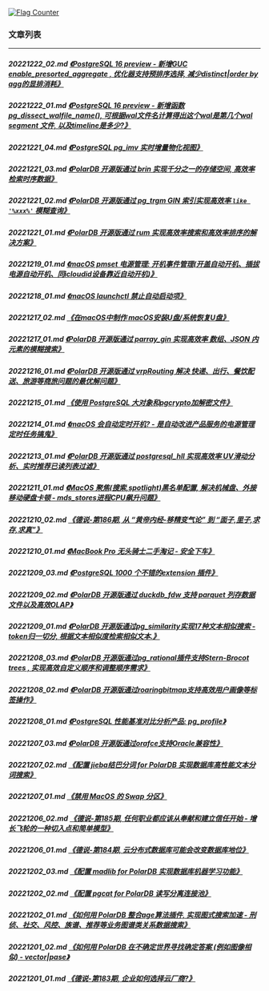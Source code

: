 <a rel="nofollow" href="http://info.flagcounter.com/h9V1"  ><img src="http://s03.flagcounter.com/count/h9V1/bg_FFFFFF/txt_000000/border_CCCCCC/columns_2/maxflags_12/viewers_0/labels_0/pageviews_0/flags_0/"  alt="Flag Counter"  border="0"  ></a>  
  
### 文章列表  
----  
##### 20221222_02.md   [《PostgreSQL 16 preview - 新增GUC enable_presorted_aggregate , 优化器支持预排序选择, 减少distinct|order by agg的显排消耗》](20221222_02.md)  
##### 20221222_01.md   [《PostgreSQL 16 preview - 新增函数pg_dissect_walfile_name(), 可根据wal文件名计算得出这个wal是第几个wal segment 文件, 以及timeline是多少?》](20221222_01.md)  
##### 20221221_04.md   [《PostgreSQL pg_imv 实时增量物化视图》](20221221_04.md)  
##### 20221221_03.md   [《PolarDB 开源版通过 brin 实现千分之一的存储空间, 高效率检索时序数据》](20221221_03.md)  
##### 20221221_02.md   [《PolarDB 开源版通过 pg_trgm GIN 索引实现高效率 `like '%xxx%'` 模糊查询》](20221221_02.md)  
##### 20221221_01.md   [《PolarDB 开源版通过 rum 实现高效率搜索和高效率排序的解决方案》](20221221_01.md)  
##### 20221219_01.md   [《macOS pmset 电源管理: 开机事件管理(开盖自动开机、插拔电源自动开机、同icloudid设备靠近自动开机)》](20221219_01.md)  
##### 20221218_01.md   [《macOS launchctl 禁止自动启动项》](20221218_01.md)  
##### 20221217_02.md   [《在macOS中制作 macOS安装U盘/系统恢复U盘》](20221217_02.md)  
##### 20221217_01.md   [《PolarDB 开源版通过 parray_gin 实现高效率 数组、JSON 内元素的模糊搜索》](20221217_01.md)  
##### 20221216_01.md   [《PolarDB 开源版通过 vrpRouting 解决 快递、出行、餐饮配送、旅游等商旅问题的最优解问题》](20221216_01.md)  
##### 20221215_01.md   [《使用 PostgreSQL 大对象和pgcrypto加解密文件》](20221215_01.md)  
##### 20221214_01.md   [《macOS 会自动定时开机? - 是自动改进产品服务的电源管理定时任务搞鬼》](20221214_01.md)  
##### 20221213_01.md   [《PolarDB 开源版通过 postgresql_hll 实现高效率 UV滑动分析、实时推荐已读列表过滤》](20221213_01.md)  
##### 20221211_01.md   [《MacOS 聚焦(搜索,spotlight)黑名单配置, 解决机械盘、外接移动硬盘卡顿 - mds_stores进程CPU飙升问题》](20221211_01.md)  
##### 20221210_02.md   [《德说-第186期, 从 “黄帝内经-移精变气论” 到 “面子,里子,求存,求真”》](20221210_02.md)  
##### 20221210_01.md   [《MacBook Pro 无头骑士二手淘记 - 安全下车》](20221210_01.md)  
##### 20221209_03.md   [《PostgreSQL 1000 个不错的extension 插件》](20221209_03.md)  
##### 20221209_02.md   [《PolarDB 开源版通过 duckdb_fdw 支持 parquet 列存数据文件以及高效OLAP》](20221209_02.md)  
##### 20221209_01.md   [《PolarDB 开源版通过pg_similarity实现17种文本相似搜索 - token归一切分, 根据文本相似度检索相似文本.》](20221209_01.md)  
##### 20221208_03.md   [《PolarDB 开源版通过pg_rational插件支持Stern-Brocot trees , 实现高效自定义顺序和调整顺序需求》](20221208_03.md)  
##### 20221208_02.md   [《PolarDB 开源版通过roaringbitmap支持高效用户画像等标签操作》](20221208_02.md)  
##### 20221208_01.md   [《PostgreSQL 性能基准对比分析产品: pg_profile》](20221208_01.md)  
##### 20221207_03.md   [《PolarDB 开源版通过orafce支持Oracle兼容性》](20221207_03.md)  
##### 20221207_02.md   [《配置 jieba结巴分词 for PolarDB 实现数据库高性能文本分词搜索》](20221207_02.md)  
##### 20221207_01.md   [《禁用 MacOS 的 Swap 分区》](20221207_01.md)  
##### 20221206_02.md   [《德说-第185期, 任何职业都应该从奉献和建立信任开始 - 增长飞轮的一种切入点和简单模型》](20221206_02.md)  
##### 20221206_01.md   [《德说-第184期, 云分布式数据库可能会改变数据库地位》](20221206_01.md)  
##### 20221202_03.md   [《配置 madlib for PolarDB 实现数据库机器学习功能》](20221202_03.md)  
##### 20221202_02.md   [《配置 pgcat for PolarDB 读写分离连接池》](20221202_02.md)  
##### 20221202_01.md   [《如何用 PolarDB 整合age算法插件, 实现图式搜索加速 - 刑侦、社交、风控、族谱、推荐等业务图谱类关系数据搜索》](20221202_01.md)  
##### 20221201_02.md   [《如何用 PolarDB 在不确定世界寻找确定答案 (例如图像相似) - vector|pase》](20221201_02.md)  
##### 20221201_01.md   [《德说-第183期, 企业如何选择云厂商?》](20221201_01.md)  
